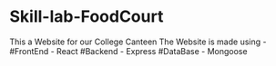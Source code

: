 # Skill-lab-FoodCourt
This a Website for our College Canteen 
The Website is made using -
#FrontEnd - React 
#Backend - Express
#DataBase - Mongoose